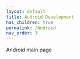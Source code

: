 ```yaml
---
layout: default
title: Android Development
has_children: true
permalink: /Android
nav_order: 3
---
```


Android main page